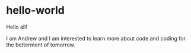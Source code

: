 # hello-world

Hello all!

I am Andrew and I am interested to learn more about code and coding for the betterment of tomorrow.
